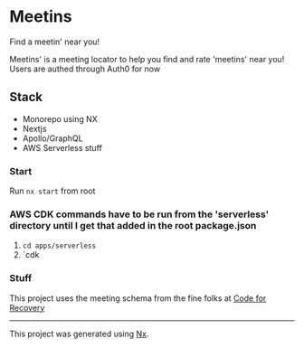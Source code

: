 

# Meetins
Find a meetin' near you!

Meetins' is a meeting locator to help you find and rate 'meetins' near you! 
Users are authed through Auth0 for now

## Stack
- Monorepo using NX
- Nextjs 
- Apollo/GraphQL 
- AWS Serverless stuff

### Start
Run `nx start` from root

### AWS CDK commands have to be run from the 'serverless' directory until I get that added in the root package.json
1. `cd apps/serverless`
2. `cdk <command>

### Stuff
This project uses the meeting schema from the fine folks at [Code for Recovery](https://github.com/code4recovery/spec)

---

This project was generated using [Nx](https://nx.dev).
